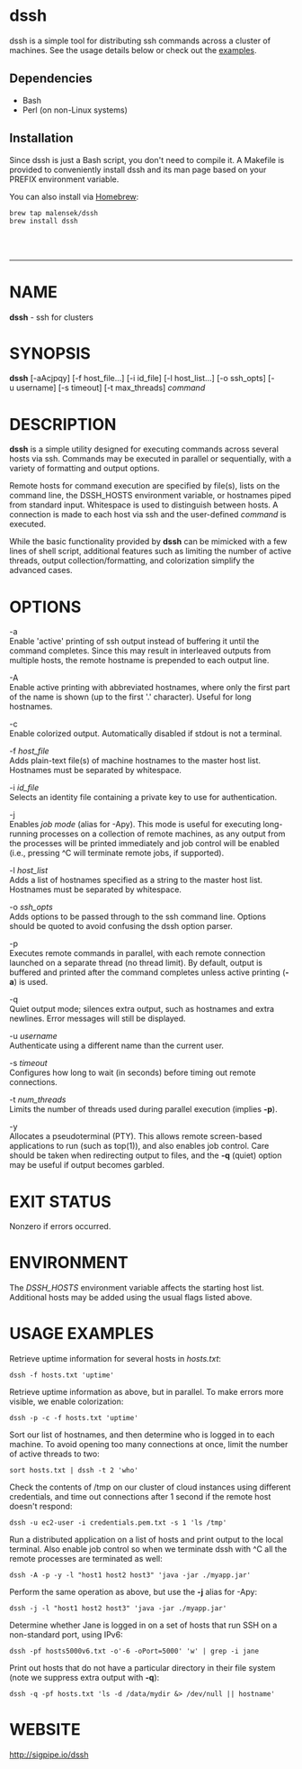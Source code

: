 dssh
====

dssh is a simple tool for distributing ssh commands across a cluster of machines. See the usage details below or check out the [examples](#usage-examples).

Dependencies
------------
* Bash 
* Perl (on non-Linux systems)

Installation
------------
Since dssh is just a Bash script, you don't need to compile it. A Makefile is provided to conveniently install dssh and its man page based on your PREFIX environment variable.

You can also install via [Homebrew](http://brew.sh):

    brew tap malensek/dssh
    brew install dssh

<br>
<br>

* * *


NAME
====

**dssh** - ssh for clusters

SYNOPSIS
========

**dssh** \[-aAcjpqy\] \[-f host\_file...\] \[-i id\_file\] \[-l host\_list...\] \[-o ssh\_opts\] \[-u username\] \[-s timeout\] \[-t max\_threads\] *command*

DESCRIPTION
===========

**dssh** is a simple utility designed for executing commands across several hosts via ssh. Commands may be executed in parallel or sequentially, with a variety of formatting and output options.

Remote hosts for command execution are specified by file(s), lists on the command line, the DSSH\_HOSTS environment variable, or hostnames piped from standard input. Whitespace is used to distinguish between hosts. A connection is made to each host via ssh and the user-defined *command* is executed.

While the basic functionality provided by **dssh** can be mimicked with a few lines of shell script, additional features such as limiting the number of active threads, output collection/formatting, and colorization simplify the advanced cases.

OPTIONS
=======

-a  
Enable 'active' printing of ssh output instead of buffering it until the command completes. Since this may result in interleaved outputs from multiple hosts, the remote hostname is prepended to each output line.

-A  
Enable active printing with abbreviated hostnames, where only the first part of the name is shown (up to the first '.' character). Useful for long hostnames.

-c  
Enable colorized output. Automatically disabled if stdout is not a terminal.

-f *host\_file*  
Adds plain-text file(s) of machine hostnames to the master host list. Hostnames must be separated by whitespace.

-i *id\_file*  
Selects an identity file containing a private key to use for authentication.

-j  
Enables *job mode* (alias for -Apy). This mode is useful for executing long-running processes on a collection of remote machines, as any output from the processes will be printed immediately and job control will be enabled (i.e., pressing ^C will terminate remote jobs, if supported).

-l *host\_list*  
Adds a list of hostnames specified as a string to the master host list. Hostnames must be separated by whitespace.

-o *ssh\_opts*  
Adds options to be passed through to the ssh command line. Options should be quoted to avoid confusing the dssh option parser.

-p  
Executes remote commands in parallel, with each remote connection launched on a separate thread (no thread limit). By default, output is buffered and printed after the command completes unless active printing (**-a**) is used.

-q  
Quiet output mode; silences extra output, such as hostnames and extra newlines. Error messages will still be displayed.

-u *username*  
Authenticate using a different name than the current user.

-s *timeout*  
Configures how long to wait (in seconds) before timing out remote connections.

-t *num\_threads*  
Limits the number of threads used during parallel execution (implies **-p**).

-y  
Allocates a pseudoterminal (PTY). This allows remote screen-based applications to run (such as top(1)), and also enables job control. Care should be taken when redirecting output to files, and the **-q** (quiet) option may be useful if output becomes garbled.

EXIT STATUS
===========

Nonzero if errors occurred.

ENVIRONMENT
===========

The *DSSH\_HOSTS* environment variable affects the starting host list. Additional hosts may be added using the usual flags listed above.

USAGE EXAMPLES
==============

Retrieve uptime information for several hosts in *hosts.txt*:

    dssh -f hosts.txt 'uptime'

Retrieve uptime information as above, but in parallel. To make errors more visible, we enable colorization:

    dssh -p -c -f hosts.txt 'uptime'

Sort our list of hostnames, and then determine who is logged in to each machine. To avoid opening too many connections at once, limit the number of active threads to two:

    sort hosts.txt | dssh -t 2 'who'

Check the contents of /tmp on our cluster of cloud instances using different credentials, and time out connections after 1 second if the remote host doesn't respond:

    dssh -u ec2-user -i credentials.pem.txt -s 1 'ls /tmp'

Run a distributed application on a list of hosts and print output to the local terminal. Also enable job control so when we terminate dssh with ^C all the remote processes are terminated as well:

    dssh -A -p -y -l "host1 host2 host3" 'java -jar ./myapp.jar'

Perform the same operation as above, but use the **-j** alias for -Apy:

    dssh -j -l "host1 host2 host3" 'java -jar ./myapp.jar'

Determine whether Jane is logged in on a set of hosts that run SSH on a non-standard port, using IPv6:

    dssh -pf hosts5000v6.txt -o'-6 -oPort=5000' 'w' | grep -i jane

Print out hosts that do not have a particular directory in their file system (note we suppress extra output with **-q**):

    dssh -q -pf hosts.txt 'ls -d /data/mydir &> /dev/null || hostname'

WEBSITE
=======

http://sigpipe.io/dssh
